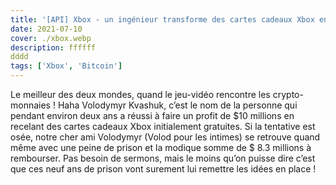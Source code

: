 ```yaml
---
title: '[API] Xbox - un ingénieur transforme des cartes cadeaux Xbox en Bitcoin'
date: 2021-07-10
cover: ./xbox.webp
description: ffffff  
dddd
tags: ['Xbox', 'Bitcoin']
---
```


Le meilleur des deux mondes, quand le jeu-vidéo rencontre les crypto-monnaies ! 
Haha Volodymyr Kvashuk, c’est le nom de la personne qui pendant environ deux ans a réussi à faire un profit de $10 millions en recelant des cartes cadeaux Xbox initialement gratuites. Si la tentative est osée, notre cher ami Volodymyr (Volod pour les intimes) se retrouve quand même avec une peine de prison et la modique somme de $ 8.3 millions à rembourser.
Pas besoin de sermons, mais le moins qu’on puisse dire c’est que ces neuf ans de prison vont surement lui remettre les idées en place !
